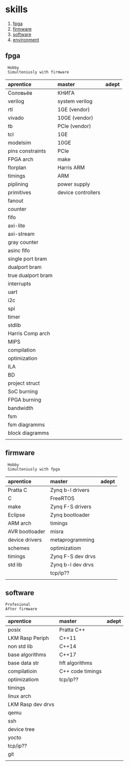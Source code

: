# skills

1.  [fpga](#fpga)
2.  [firmware](#firmware)
3.  [software](#software)
4.  [environment](#environment)

## fpga
     
     Hobby
     Simulteniusly with firmware

| aprentice          | master             | adept              |
| :---               | :---               | :---               |
| Соловьёв           | КНИГА              |                    |
| verilog            | system verilog     |                    |
| rtl                | 1GE (vendor)       |                    |
| vivado             | 10GE (vendor)      |                    |
| tb                 | PCIe (vendor)      |                    |
| tcl                | 1GE                |                    |
| modelsim           | 10GE               |                    |
| pins constraints   | PCIe               |                    |
| FPGA arch          | make               |                    |
| florplan           | Harris ARM         |                    |
| timings            | ARM                |                    |
| piplining          | power supply       |                    |
| primitives         | device controllers |                    |
| fanout             |                    |                    |
| counter            |                    |                    |
| fifo               |                    |                    |
| axi-lite           |                    |                    |
| axi-stream         |                    |                    |
| gray counter       |                    |                    |
| asinc fifo         |                    |                    |
| single port bram   |                    |                    |
| dualport bram      |                    |                    |
| true dualport bram |                    |                    |
| interrupts         |                    |                    |
| uart               |                    |                    |
| i2c                |                    |                    |
| spi                |                    |                    |
| timer              |                    |                    |
| stdlib             |                    |                    |
| Harris Comp arch   |                    |                    |
| MIPS               |                    |                    |
| compilation        |                    |                    |
| optimization       |                    |                    |
| ILA                |                    |                    |
| BD                 |                    |                    |
| project struct     |                    |                    |
| SoC burning        |                    |                    |
| FPGA burning       |                    |                    |
| bandwidth          |                    |                    |
| fsm                |                    |                    |
| fsm diagramms      |                    |                    |
| block diagramms    |                    |                    |
|                    |                    |                    |

## firmware

     Hobby
     Simulteniusly with fpga

| aprentice          | master             | adept              |
| :---               | :---               | :---               |
| Pratta C           | Zynq b-l drivers   |                    |
| C                  | FreeRTOS           |                    |
| make               | Zynq F-S drivers   |                    |
| Eclipse            | Zynq bootloader    |                    |
| ARM arch           | timings            |                    |
| AVR bootloader     | misra              |                    |
| device drivers     | metaprogramming    |                    |
| schemes            | optimizatiom       |                    |
| timings            | Zynq F-S dev drvs  |                    |
| std lib            | Zynq b-l dev drvs  |                    |
|                    | tcp/ip??           |                    |
|                    |                    |                    |

## software

    Profesional
    After firmware

| aprentice          | master             | adept              |
| :---               | :---               | :---               |
| posix              | Pratta C++         |                    |
| LKM Rasp Periph    | C++11              |                    |
| non std lib        | C++14              |                    |
| base algorithms    | C++17              |                    |
| base data str      | hft algorithms     |                    |
| compilatioin       | C++ code timings   |                    |
| optimizatiom       | tcp/ip??           |                    |
| timings            |                    |                    |
| linux arch         |                    |                    |
| LKM Rasp dev drvs  |                    |                    |
| qemu               |                    |                    |
| ssh                |                    |                    |
| device tree        |                    |                    |
| yocto              |                    |                    |
| tcp/ip??           |                    |                    |
| git                |                    |                    |
|                    |                    |                    |